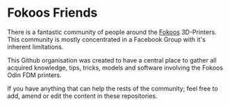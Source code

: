 # Fokoos Friends

There is a fantastic community of people around the [Fokoos](https://www.fokoostech.com/) 3D-Printers. This community is mostly concentrated in a Facebook Group with it's inherent limitations.

This Github organisation was created to have a central place to gather all acquired knowledge, tips, tricks, models and software involving the Fokoos Odin FDM printers.

If you have anything that can help the rests of the community; feel free to add, amend or edit the content in these repositories.
